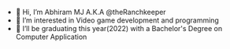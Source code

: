 - 👋 Hi, I’m Abhiram MJ A.K.A @theRanchkeeper 
- 👀 I’m interested in Video game development and programming
- 🌱 I’ll be graduating this year(2022) with a Bachelor's Degree on Computer Application

<!---
theRanchkeeper/theRanchkeeper is a ✨ special ✨ repository because its `README.md` (this file) appears on your GitHub profile.
You can click the Preview link to take a look at your changes.
--->
